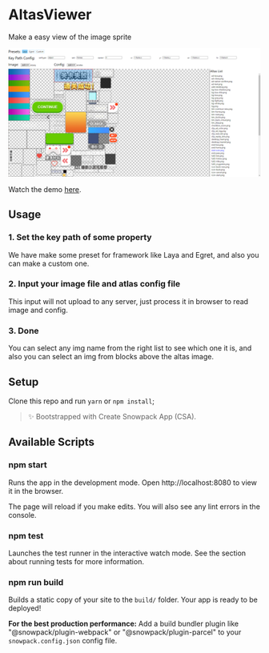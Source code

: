 # AltasViewer

Make a easy view of the image sprite

![screen shot](/images/screen-shot.png)

Watch the demo [here](https://www.shuizhongyueming.com/atlas-viewer/).

## Usage

### 1. Set the key path of some property

We have make some preset for framework like Laya and Egret, and also you can make a custom one.

### 2. Input your image file and atlas config file

This input will not upload to any server, just process it in browser to read image and config.

### 3. Done

You can select any img name from the right list to see which one it is, and also you can select an img from blocks above the altas image.

## Setup

Clone this repo and run `yarn` or `npm install`;

> ✨ Bootstrapped with Create Snowpack App (CSA).

## Available Scripts

### npm start

Runs the app in the development mode.
Open http://localhost:8080 to view it in the browser.

The page will reload if you make edits.
You will also see any lint errors in the console.

### npm test

Launches the test runner in the interactive watch mode.
See the section about running tests for more information.

### npm run build

Builds a static copy of your site to the `build/` folder.
Your app is ready to be deployed!

**For the best production performance:** Add a build bundler plugin like "@snowpack/plugin-webpack" or "@snowpack/plugin-parcel" to your `snowpack.config.json` config file.
